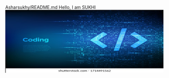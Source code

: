 Asharsukhy/README.md
Hello, I am SUKHI
<img src="programming-code-coding-hacker-background-260nw-1714491562.jpg" width="500px" height="200px"/>
